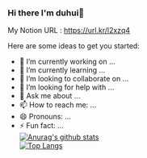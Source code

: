 ### Hi there I'm duhui👋

My Notion URL : https://url.kr/l2xzq4

Here are some ideas to get you started:

- 🔭 I’m currently working on ...
- 🌱 I’m currently learning ...
- 👯 I’m looking to collaborate on ...
- 🤔 I’m looking for help with ...
- 💬 Ask me about ...
- 📫 How to reach me: ...
- 😄 Pronouns: ...
- ⚡ Fun fact: ...  
[![Anurag's github stats](https://github-readme-stats.vercel.app/api?username=du2lee&show_icons=true&theme=radical)](https://github.com/anuraghazra/github-readme-stats)  
[![Top Langs](https://github-readme-stats.vercel.app/api/top-langs/?username=du2lee)](https://github.com/anuraghazra/github-readme-stats)
